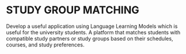 # STUDY GROUP MATCHING

Develop a useful application using Language Learning Models which is useful for the university students. A platform that matches students with compatible study partners or study groups based on their schedules, courses, and study preferences.

